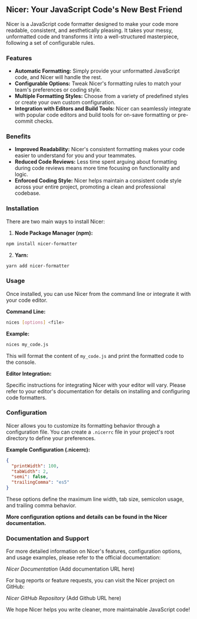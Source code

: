 ## Nicer: Your JavaScript Code's New Best Friend

Nicer is a JavaScript code formatter designed to make your code more readable, consistent, and aesthetically pleasing. It takes your messy, unformatted code and transforms it into a well-structured masterpiece, following a set of configurable rules.

### Features

- **Automatic Formatting:** Simply provide your unformatted JavaScript code, and Nicer will handle the rest.
- **Configurable Options:** Tweak Nicer's formatting rules to match your team's preferences or coding style.
- **Multiple Formatting Styles:** Choose from a variety of predefined styles or create your own custom configuration.
- **Integration with Editors and Build Tools:** Nicer can seamlessly integrate with popular code editors and build tools for on-save formatting or pre-commit checks.

### Benefits

- **Improved Readability:** Nicer's consistent formatting makes your code easier to understand for you and your teammates.
- **Reduced Code Reviews:** Less time spent arguing about formatting during code reviews means more time focusing on functionality and logic.
- **Enforced Coding Style:** Nicer helps maintain a consistent code style across your entire project, promoting a clean and professional codebase.

### Installation

There are two main ways to install Nicer:

1. **Node Package Manager (npm):**

```bash
npm install nicer-formatter
```

2. **Yarn:**

```bash
yarn add nicer-formatter
```

### Usage

Once installed, you can use Nicer from the command line or integrate it with your code editor.

**Command Line:**

```bash
nices [options] <file>
```

**Example:**

```bash
nices my_code.js
```

This will format the content of `my_code.js` and print the formatted code to the console.

**Editor Integration:**

Specific instructions for integrating Nicer with your editor will vary. Please refer to your editor's documentation for details on installing and configuring code formatters.

### Configuration

Nicer allows you to customize its formatting behavior through a configuration file. You can create a `.nicerrc` file in your project's root directory to define your preferences.

**Example Configuration (.nicerrc):**

```json
{
  "printWidth": 100,
  "tabWidth": 2,
  "semi": false,
  "trailingComma": "es5"
}
```

These options define the maximum line width, tab size, semicolon usage, and trailing comma behavior.

**More configuration options and details can be found in the Nicer documentation.**

### Documentation and Support

For more detailed information on Nicer's features, configuration options, and usage examples, please refer to the official documentation:

_Nicer Documentation_ (Add documentation URL here)

For bug reports or feature requests, you can visit the Nicer project on GitHub:

_Nicer GitHub Repository_ (Add Github URL here)

We hope Nicer helps you write cleaner, more maintainable JavaScript code!
